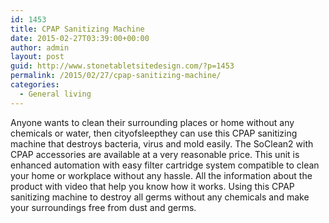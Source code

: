 ```yaml
---
id: 1453
title: CPAP Sanitizing Machine
date: 2015-02-27T03:39:00+00:00
author: admin
layout: post
guid: http://www.stonetabletsitedesign.com/?p=1453
permalink: /2015/02/27/cpap-sanitizing-machine/
categories:
  - General living
---
```

Anyone wants to clean their surrounding places or home without any chemicals or water, then cityofsleepthey can use this CPAP sanitizing machine that destroys bacteria, virus and mold easily. The SoClean2 with CPAP accessories are available at a very reasonable price. This unit is enhanced automation with easy filter cartridge system compatible to clean your home or workplace without any hassle. All the information about the product with video that help you know how it works. Using this CPAP sanitizing machine to destroy all germs without any chemicals and make your surroundings free from dust and germs.